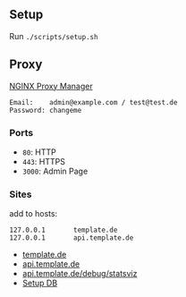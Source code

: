 ## Setup
Run `./scripts/setup.sh`

## Proxy
[NGINX Proxy Manager](https://nginxproxymanager.com/)

```
Email:    admin@example.com / test@test.de
Password: changeme
```
### Ports
- `80`: HTTP 
- `443`: HTTPS
- `3000`: Admin Page 

### Sites
add to hosts:

```
127.0.0.1       template.de
127.0.0.1       api.template.de
```

- [template.de](http://template.de)
- [api.template.de](http://api.template.de)
- [api.template.de/debug/statsviz](http://api.template.de/debug/statsviz)
- [Setup DB](127.0.0.1:5984/_utils#setup)
